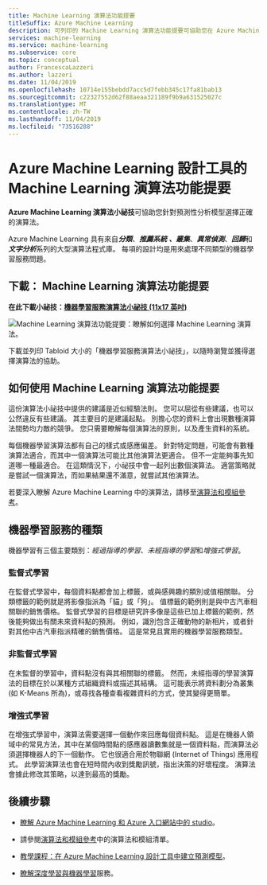 ```yaml
---
title: Machine Learning 演算法功能提要
titleSuffix: Azure Machine Learning
description: 可列印的 Machine Learning 演算法功能提要可協助您在 Azure Machine Learning 設計師中為預測模型選擇正確的演算法。
services: machine-learning
ms.service: machine-learning
ms.subservice: core
ms.topic: conceptual
author: FrancescaLazzeri
ms.author: lazzeri
ms.date: 11/04/2019
ms.openlocfilehash: 10714e155bebdd7acc5d7febb345c17fa81bab13
ms.sourcegitcommit: c22327552d62f88aeaa321189f9b9a631525027c
ms.translationtype: MT
ms.contentlocale: zh-TW
ms.lasthandoff: 11/04/2019
ms.locfileid: "73516288"
---
```

# <a name="machine-learning-algorithm-cheat-sheet-for-azure-machine-learning-designer"></a>Azure Machine Learning 設計工具的 Machine Learning 演算法功能提要

**Azure Machine Learning 演算法小祕技**可協助您針對預測性分析模型選擇正確的演算法。

Azure Machine Learning 具有來自***分類***、***推薦系統*** ***、叢集***、***異常偵測***、***回歸***和***文字分析***系列的大型演算法程式庫。 每項的設計均是用來處理不同類型的機器學習服務問題。

## <a name="download-machine-learning-algorithm-cheat-sheet"></a>下載： Machine Learning 演算法功能提要

**在此下載小祕技：[機器學習服務演算法小祕技 (11x17 英吋)](https://download.microsoft.com/download/3/5/b/35bb997f-a8c7-485d-8c56-19444dafd757/azure-machine-learning-algorithm-cheat-sheet-nov2019.pdf?WT.mc_id=docs-article-lazzeri)**

![Machine Learning 演算法功能提要：瞭解如何選擇 Machine Learning 演算法。](./media/algorithm-cheat-sheet/machine-learning-algorithm-cheat-sheet.svg)

下載並列印 Tabloid 大小的「機器學習服務演算法小祕技」，以隨時瀏覽並獲得選擇演算法的協助。

## <a name="how-to-use-the-machine-learning-algorithm-cheat-sheet"></a>如何使用 Machine Learning 演算法功能提要

這份演算法小祕技中提供的建議是近似經驗法則。 您可以屈從有些建議，也可以公然違反有些建議。 其主要目的是建議起點。 別擔心您的資料上會出現數種演算法間勢均力敵的競爭。 您只需要瞭解每個演算法的原則，以及產生資料的系統。

每個機器學習演算法都有自己的樣式或感應偏差。 針對特定問題，可能會有數種演算法適合，而其中一個演算法可能比其他演算法更適合。 但不一定能夠事先知道哪一種最適合。 在這類情況下，小祕技中會一起列出數個演算法。 適當策略就是嘗試一個演算法，而如果結果還不滿意，就嘗試其他演算法。 

若要深入瞭解 Azure Machine Learning 中的演算法，請移至[演算法和模組參考](algorithm-module-reference/module-reference.md)。

## <a name="kinds-of-machine-learning"></a>機器學習服務的種類

機器學習有三個主要類別：*經過指導的學習*、*未經指導的學習*和*增強式學習*。

### <a name="supervised-learning"></a>監督式學習

在監督式學習中，每個資料點都會加上標籤，或與感興趣的類別或值相關聯。 分類標籤的範例就是將影像指派為「貓」或「狗」。 值標籤的範例則是與中古汽車相關聯的銷售價格。 監督式學習的目標是研究許多像是這些已加上標籤的範例，然後能夠做出有關未來資料點的預測。 例如，識別包含正確動物的新相片，或者針對其他中古汽車指派精確的銷售價格。 這是常見且實用的機器學習服務類型。

### <a name="unsupervised-learning"></a>非監督式學習

在未監督的學習中，資料點沒有與其相關聯的標籤。 然而，未經指導的學習演算法的目標在於以某種方式組織資料或描述其結構。 這可能表示將資料劃分為叢集 (如 K-Means 所為)，或尋找各種查看複雜資料的方式，使其變得更簡單。

### <a name="reinforcement-learning"></a>增強式學習

在增強式學習中，演算法需要選擇一個動作來回應每個資料點。 這是在機器人領域中的常見方法，其中在某個時間點的感應器讀數集就是一個資料點，而演算法必須選擇機器人的下一個動作。 它也很適合用於物聯網 (Internet of Things) 應用程式。 此學習演算法也會在短時間內收到獎勵訊號，指出決策的好壞程度。 演算法會據此修改其策略，以達到最高的獎勵。 

## <a name="next-steps"></a>後續步驟

* [瞭解 Azure Machine Learning 和 Azure 入口網站中的 studio](service/overview-what-is-azure-ml.md)。

* 請參閱[演算法和模組參考](algorithm-module-reference/module-reference.md)中的演算法和模組清單。

* [教學課程：在 Azure Machine Learning 設計工具中建立預測模型](service/ui-tutorial-automobile-price-train-score.md)。

* [瞭解深度學習與機器學習](service/concept-deep-learning-vs-machine-learning.md)服務。
